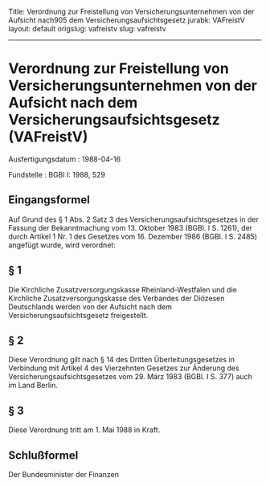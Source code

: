 Title: Verordnung zur Freistellung von Versicherungsunternehmen von der Aufsicht nach905
  dem Versicherungsaufsichtsgesetz
jurabk: VAFreistV
layout: default
origslug: vafreistv
slug: vafreistv

---

# Verordnung zur Freistellung von Versicherungsunternehmen von der Aufsicht nach dem Versicherungsaufsichtsgesetz (VAFreistV)

Ausfertigungsdatum
:   1988-04-16

Fundstelle
:   BGBl I: 1988, 529



## Eingangsformel

Auf Grund des § 1 Abs. 2 Satz 3 des Versicherungsaufsichtsgesetzes in
der Fassung der Bekanntmachung vom 13. Oktober 1983 (BGBl. I S. 1261),
der durch Artikel 1 Nr. 1 des Gesetzes vom 16. Dezember 1986 (BGBl. I
S. 2485) angefügt wurde, wird verordnet:


## § 1

Die Kirchliche Zusatzversorgungskasse Rheinland-Westfalen und die
Kirchliche Zusatzversorgungskasse des Verbandes der Diözesen
Deutschlands werden von der Aufsicht nach dem
Versicherungsaufsichtsgesetz freigestellt.


## § 2

Diese Verordnung gilt nach § 14 des Dritten Überleitungsgesetzes in
Verbindung mit Artikel 4 des Vierzehnten Gesetzes zur Änderung des
Versicherungsaufsichtsgesetzes vom 29. März 1983 (BGBl. I S. 377) auch
im Land Berlin.


## § 3

Diese Verordnung tritt am 1. Mai 1988 in Kraft.


## Schlußformel

Der Bundesminister der Finanzen

